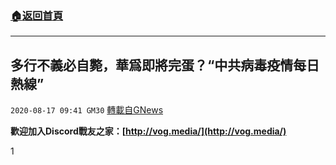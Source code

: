 ###  [:house:返回首頁](https://github.com/ourhimalayas/txt)
---

## 多行不義必自斃，華爲即將完蛋？“中共病毒疫情每日熱線”
`2020-08-17 09:41 GM30` [轉載自GNews](https://gnews.org/zh-hant/300476/)

**歡迎加入Discord戰友之家：[http://vog.media/](http://vog.media/)**

1
